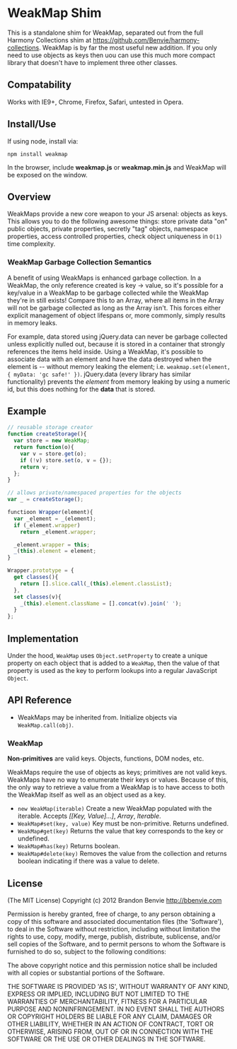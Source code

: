 # WeakMap Shim
This is a standalone shim for WeakMap, separated out from the full Harmony Collections shim at https://github.com/Benvie/harmony-collections. WeakMap is by far the most useful new addition. If you only need to use objects as keys then uou can use this much more compact library that doesn't have to implement three other classes.

## Compatability

Works with IE9+, Chrome, Firefox, Safari, untested in Opera.

## Install/Use

If using node, install via:

    npm install weakmap

In the browser, include __weakmap.js__ or __weakmap.min.js__ and WeakMap will be exposed on the window.

## Overview

WeakMaps provide a new core weapon to your JS arsenal: objects as keys. This allows you to do the following awesome things: store private data "on" public objects, private properties, secretly "tag" objects, namespace properties, access controlled properties, check object uniqueness in `O(1)` time complexity.

### WeakMap Garbage Collection Semantics

A benefit of using WeakMaps is enhanced garbage collection. In a WeakMap, the only reference created is key -> value, so it's possible for a key/value in a WeakMap to be garbage collected while the WeakMap they're in still exists! Compare this to an Array, where all items in the Array will not be garbage collected as long as the Array isn't. This forces either explicit management of  object lifespans or, more commonly, simply results in memory leaks.

For example, data stored using jQuery.data can never be garbage collected unless explicitly nulled out, because it is stored in a container that strongly references the items held inside. Using a WeakMap, it's possible to associate data with an element and have the data destroyed when the element is -- without memory leaking the element; i.e. `weakmap.set(element, { myData: 'gc safe!' })`. jQuery.data (every library has similar functionality) prevents the *element* from memory leaking by using a numeric id, but this does nothing for the __data__ that is stored.

## Example

```javascript
// reusable storage creator
function createStorage(){
  var store = new WeakMap;
  return function(o){
    var v = store.get(o);
    if (!v) store.set(o, v = {});
    return v;
  };
}

// allows private/namespaced properties for the objects
var _ = createStorage();

functioon Wrapper(element){
  var _element = _(element);
  if (_element.wrapper)
    return _element.wrapper;

  _element.wrapper = this;
  _(this).element = element;
}

Wrapper.prototype = {
  get classes(){
    return [].slice.call(_(this).element.classList);
  },
  set classes(v){
    _(this).element.className = [].concat(v).join(' ');
  }
};
```

## Implementation

Under the hood, `WeakMap` uses `Object.setProperty` to create a unique property on each object that is added to a `WeakMap`, then the value of that property is used as the key to perform lookups into a regular JavaScript `Object`.

## API Reference

* WeakMaps may be inherited from. Initialize objects via `WeakMap.call(obj)`.

### WeakMap

__Non-primitives__ are valid keys. Objects, functions, DOM nodes, etc.

WeakMaps require the use of objects as keys; primitives are not valid keys. WeakMaps have no way to enumerate their keys or values. Because of this, the only way to retrieve a value from a WeakMap is to have access to both the WeakMap itself as well as an object used as a key.

* `new WeakMap(iterable)` Create a new WeakMap populated with the iterable. Accepts *[[Key, Value]...]*, *Array*, *Iterable*.
* `WeakMap#set(key, value)` Key must be non-primitive. Returns undefined.
* `WeakMap#get(key)` Returns the value that key corresponds to the key or undefined.
* `WeakMap#has(key)` Returns boolean.
* `WeakMap#delete(key)` Removes the value from the collection and returns boolean indicating if there was a value to delete.


## License

(The MIT License)
Copyright (c) 2012 Brandon Benvie <http://bbenvie.com>

Permission is hereby granted, free of charge, to any person obtaining a copy of this software and associated documentation files
(the 'Software'), to deal in the Software without restriction, including without limitation the rights to use, copy, modify, merge,
publish, distribute, sublicense, and/or sell copies of the Software, and to permit persons to whom the Software is furnished to do so,
subject to the following conditions:

The above copyright notice and this permission notice shall be included with all copies or substantial portions of the Software.

THE SOFTWARE IS PROVIDED 'AS IS', WITHOUT WARRANTY OF ANY KIND, EXPRESS OR IMPLIED, INCLUDING BUT NOT LIMITED TO THE WARRANTIES OF
MERCHANTABILITY, FITNESS FOR A PARTICULAR PURPOSE AND NONINFRINGEMENT. IN NO EVENT SHALL THE AUTHORS OR COPYRIGHT HOLDERS BE LIABLE
FOR ANY  CLAIM, DAMAGES OR OTHER LIABILITY, WHETHER IN AN ACTION OF CONTRACT, TORT OR OTHERWISE, ARISING FROM, OUT OF OR IN CONNECTION WITH
THE SOFTWARE OR THE USE OR OTHER DEALINGS IN THE SOFTWARE.
